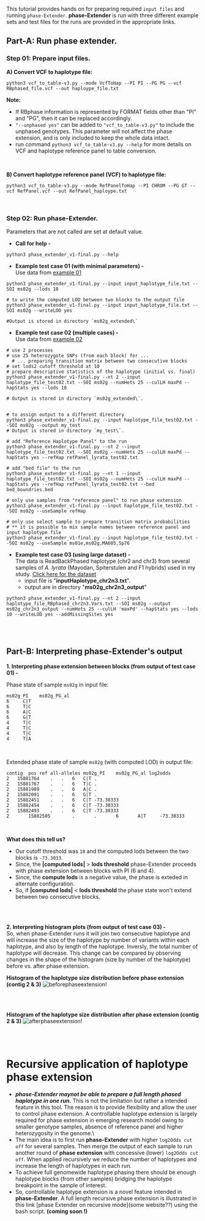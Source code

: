 This tutorial provides hands on for preparing required `input files` and running `phase-Extender`. **phase-Extender** is run with three different example sets and test files for the runs are provided in the appropriate links.

## Part-A: Run phase extender.
### Step 01: Prepare input files.

  **A) Convert VCF to haplotype file:**
```
python3 vcf_to_table-v3.py --mode VcfToHap --PI PI --PG PG --vcf RBphased_file.vcf --out haploype_file.txt
```
      
  **Note:**
  - If RBphase information is represented by FORMAT fields other than "PI" and "PG", then it can be replaced accordingly.
  - `"--unphased yes"` can be added to `"vcf_to_table-v3.py"` to include the unphased genotypes. This parameter will not affect the phase extension, and is only included to keep the whole data intact.
  - run command `python3 vcf_to_table-v3.py --help` for more details on VCF and haplotype reference panel to table conversion.
  
<br>

  **B) Convert haplotype reference panel (VCF) to haplotype file:**  
```
python3 vcf_to_table-v3.py --mode RefPanelToHap --PI CHROM --PG GT --vcf RefPanel.vcf --out RefPanel_haploype.txt
```

<br>

### Step 02: Run phase-Extender.
Parameters that are not called are set at default value.

  - **Call for help -**
```
python3 phase_extender_v1-final.py --help
```    
    
  - **Example test case 01 (with minimal parameters) -**\
Use data from [example 01](https://github.com/everestial/phase-Extender/tree/master/example01)
```
python3 phase_extender_v1-final.py --input input_haplotype_file.txt --SOI ms02g --lods 10
  
# to write the computed LOD between two blocks to the output file
python3 phase_extender_v1-final.py --input input_haplotype_file.txt --SOI ms02g --writeLOD yes

#Output is stored in directory `ms02g_extended\`
```


  - **Example test case 02 (multiple cases) -**\
Use data from [example 02](https://github.com/everestial/phase-Extender/tree/master/example02)
```
# use 2 processes
# use 25 heterozygote SNPs (from each block) for ...
  # ... preparing transition matrix between two consecutive blocks
# set lods2 cutoff threshold at 10
# prepare descriptive statistics of the haplotype (initial vs. final) 
python3 phase_extender_v1-final.py --nt 2 --input haplotype_file_test02.txt --SOI ms02g --numHets 25 --culLH maxPd --hapStats yes --lods 10

# Output is stored in directory `ms02g_extended\`.


# to assign output to a different directory
python3 phase_extender_v1-final.py --input haplotype_file_test02.txt --SOI ms02g --output my_test
# Output is stored in directory `my_test\`.

# add "Reference Haplotype Panel" to the run
python3 phase_extender_v1-final.py --nt 2 --input haplotype_file_test02.txt --SOI ms02g --numHets 25 --culLH maxPd --hapStats yes --refHap refPanel_lyrata_test02.txt

# add "bed file" to the run
python3 phase_extender_v1-final.py --nt 1 --input haplotype_file_test02.txt --SOI ms02g --numHets 25 --culLH maxPd --hapStats yes --refHap refPanel_lyrata_test02.txt --bed bed_boundries.bed

# only use samples from "reference panel" to run phase extension
python3 phase_extender_v1-final.py --input haplotype_file_test02.txt --SOI ms02g --useSample refHap

# only use select sample to prepare transition matrix probabilities
# ** it is possible to mix sample names between reference panel and input haplotype file
python3 phase_extender_v1-final.py --input haplotype_file_test02.txt --SOI ms02g --useSample ms01e,ms02g,MA605,Sp76
```
    
    
  - **Example test case 03 (using large dataset) -**\
The data is ReadBackPhased haplotype (chr2 and chr3) from several samples of *A. lyrata* (Mayodan, Spiterstulen and F1 hybrids) used in my study. [Click here for the dataset](https://www.dropbox.com/home/public_shared/phase-Extender_example03) 
    - input file is "**inputHaplotype_chr2n3.txt**".
    - output are in directory "**ms02g_chr2n3_output**" 
```
python3 phase_extender_v1-final.py --nt 2 --input haplotype_file_RBphased_chr2n3.Vars.txt --SOI ms02g --output ms02g_chr2n3_output --numHets 25 --culLH 'maxPd' --hapStats yes --lods 10 --writeLOD yes --addMissingSites yes
```
<br>
<br>

## Part-B: Interpreting phase-Extender's output 

**1. Interpreting phase extension between blocks (from output of test case 01) -**

Phase state of sample `ms02g` in input file:
```
ms02g_PI    ms02g_PG_al
6     C|T
6     T|C
6     A|C
6     G|T
4     T|C
4     T|C
4     T|C
4     T|A
```
<br>

Extended phase state of sample `ms02g` (with computed LOD) in output file:
```
contig	pos	ref	all-alleles	ms02g_PI	ms02g_PG_al	log2odds
2	15881764	.	.	6	C|T	.
2	15881767	.	.	6	T|C	.
2	15881989	.	.	6	A|C	.
2	15882091	.	.	6	G|T	.
2	15882451	.	.	6	C|T	-73.30333
2	15882454	.	.	6	C|T	-73.30333
2	15882493	.	.	6	C|T	-73.30333
2       15882505        .       .       6       A|T     -73.30333

```
<br>

**What does this tell us?**
  - Our cutoff threshold was `10` and the computed lods between the two blocks is `-73.3033`.
  - Since, the **|computed lods|** > **lods threshold** phase-Extender proceeds with phase extension between blocks with PI (6 and 4).
  - Since, the **compute lods** is a negative value, the phase is exteded in alternate configuration.
  - So, if **|computed lods|** < **lods threshold** the phase state won't extend between two consecutive blocks.
  
<br>
<br>

**2. Interpreting histogram plots (from output of test case 03) -**\
So, when phase-Extender runs it will join two consecutive haplotype and will increase the size of the haplotype by number of variants within each haplotype, and also by length of the haplotype. Inversly, the total number of haplotype will decrease. This change can be compared by observing changes in the shape of the histogram (size by number of the haplotype) before vs. after phase extension.

**Histogram of the haplotype size distribution before phase extension (contig 2 & 3)**
![beforephaseextension!](https://github.com/everestial/phase-Extender/blob/master/example03/hap_size_byVar_ms02g_initial.png)

<br>
<br>

**Histogram of the haplotype size distribution after phase extension (contig 2 & 3)**
![afterphaseextension!](https://github.com/everestial/phase-Extender/blob/master/example03/hap_size_byVar_ms02g_final.png)

<br>
<br>

# Recursive application of haplotype phase extension  
  - ***phase-Extender maynot be able to prepare a full length phased haplotype in one run.*** This is not the limitation but rather a intended feature in this tool. The reason is to provide flexibility and allow the user to control phase extension. A controllable haplotype extension is largely required for phase extension in emerging research model owing to smaller genotype samples, absence of reference panel and higher heterozygosity in the genome.\
  - The main idea is to first run **phase-Extender** with higher `log2Odds cut off` for several samples. Then merge the output of each sample to run another round of **phase extension** with concessive (lower) `log2Odds cut off`. When applied recursively we reduce the number of haplotypes and increase the length of haplotypes in each run.
  - To achieve full genomewide haplotype phasing there should be enough haplotype blocks (from other samples) bridging the haplotype breakpoint in the sample of interest.   
  - So, controllable haplotype extension is a novel feature intended in **phase-Extender**. A full length recursive phase extension is illustrated in this link [phase Extender on recursive mode](some website??) using the bash script. **(coming soon !)**
  
  
  
  
